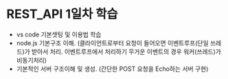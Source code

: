 # REST_API 1일차 학습

- vs code 기본셋팅 및 이용법 학습
- node.js 기본구조 이해. (클라이언트로부터 요청이 들어오면 이벤트루프(단일 쓰레드)가 받아서 처리. 이벤트루프에서 처리하기 무거운 이벤트의 경우 워커(쓰레드)가 비동기처리)
- 기본적인 서버 구조이해 및 생성. (간단한 POST 요청을 Echo하는 서버 구현)
